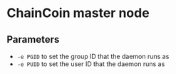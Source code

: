 # ChainCoin master node

## Parameters

- `-e PGID` to set the group ID that the daemon runs as
- `-e PUID` to set the user ID that the daemon runs as
